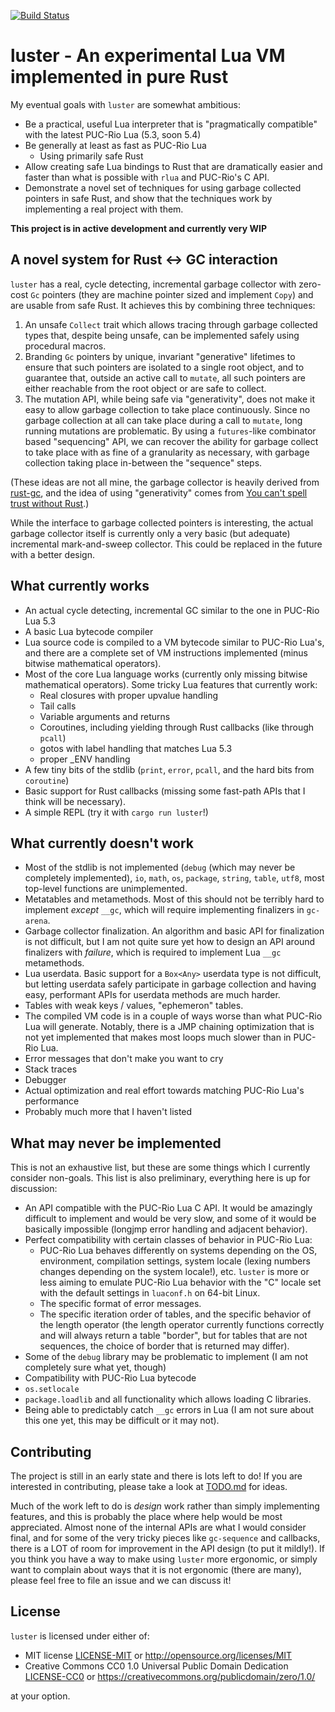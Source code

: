 [![Build Status](https://travis-ci.org/kyren/luster.svg?branch=master)](https://travis-ci.org/kyren/luster)

# luster - An experimental Lua VM implemented in pure Rust #

My eventual goals with `luster` are somewhat ambitious:
  * Be a practical, useful Lua interpreter that is "pragmatically compatible"
    with the latest PUC-Rio Lua (5.3, soon 5.4)
  * Be generally at least as fast as PUC-Rio Lua
    * Using primarily safe Rust
  * Allow creating safe Lua bindings to Rust that are dramatically easier and
    faster than what is possible with `rlua` and PUC-Rio's C API.
  * Demonstrate a novel set of techniques for using garbage collected pointers
    in safe Rust, and show that the techniques work by implementing a real
    project with them.

**This project is in active development and currently very WIP**

## A novel system for Rust <-> GC interaction ##

`luster` has a real, cycle detecting, incremental garbage collector with
zero-cost `Gc` pointers (they are machine pointer sized and implement `Copy`)
and are usable from safe Rust.  It achieves this by combining three techniques:

1) An unsafe `Collect` trait which allows tracing through garbage collected
   types that, despite being unsafe, can be implemented safely using procedural
   macros.
2) Branding `Gc` pointers by unique, invariant "generative" lifetimes to ensure
   that such pointers are isolated to a single root object, and to guarantee
   that, outside an active call to `mutate`, all such pointers are either
   reachable from the root object or are safe to collect.
3) The mutation API, while being safe via "generativity", does not make it easy
   to allow garbage collection to take place continuously.  Since no garbage
   collection at all can take place during a call to `mutate`, long running
   mutations are problematic.  By using a `futures`-like combinator based
   "sequencing" API, we can recover the ability for garbage collect to take
   place with as fine of a granularity as necessary, with garbage collection
   taking place in-between the "sequence" steps.

(These ideas are not all mine, the garbage collector is heavily derived from
[rust-gc](https://manishearth.github.io/blog/2015/09/01/designing-a-gc-in-rust/),
and the idea of using "generativity" comes from [You can't spell trust without
Rust](https://raw.githubusercontent.com/Gankro/thesis/master/thesis.pdf).)

While the interface to garbage collected pointers is interesting, the actual
garbage collector itself is currently only a very basic (but adequate)
incremental mark-and-sweep collector.  This could be replaced in the future with
a better design.

## What currently works ##

* An actual cycle detecting, incremental GC similar to the one in PUC-Rio Lua
  5.3
* A basic Lua bytecode compiler
* Lua source code is compiled to a VM bytecode similar to PUC-Rio Lua's, and
  there are a complete set of VM instructions implemented (minus bitwise
  mathematical operators).
* Most of the core Lua language works (currently only missing bitwise
  mathematical operators).  Some tricky Lua features that currently work:
  * Real closures with proper upvalue handling
  * Tail calls
  * Variable arguments and returns
  * Coroutines, including yielding through Rust callbacks (like through `pcall`)
  * gotos with label handling that matches Lua 5.3
  * proper _ENV handling
* A few tiny bits of the stdlib (`print`, `error`, `pcall`, and the hard bits
  from `coroutine`)
* Basic support for Rust callbacks (missing some fast-path APIs that I think
  will be necessary).
* A simple REPL (try it with `cargo run luster`!)

## What currently doesn't work ##

* Most of the stdlib is not implemented (`debug` (which may never be completely
  implemented), `io`, `math`, `os`, `package`, `string`, `table`, `utf8`, most
  top-level functions are unimplemented.
* Metatables and metamethods.  Most of this should not be terribly hard to
  implement *except* `__gc`, which will require implementing finalizers in
  `gc-arena`.
* Garbage collector finalization.  An algorithm and basic API for finalization
  is not difficult, but I am not quite sure yet how to design an API around
  finalizers with *failure*, which is required to implement Lua `__gc`
  metamethods.
* Lua userdata.  Basic support for a `Box<Any>` userdata type is not difficult,
  but letting userdata safely participate in garbage collection and having easy,
  performant APIs for userdata methods are much harder.
* Tables with weak keys / values, "ephemeron" tables.
* The compiled VM code is in a couple of ways worse than what PUC-Rio Lua will
  generate.  Notably, there is a JMP chaining optimization that is not yet
  implemented that makes most loops much slower than in PUC-Rio Lua.
* Error messages that don't make you want to cry
* Stack traces
* Debugger
* Actual optimization and real effort towards matching PUC-Rio Lua's performance
* Probably much more that I haven't listed

## What may never be implemented ##

This is not an exhaustive list, but these are some things which I currently
consider non-goals.  This list is also preliminary, everything here is up for
discussion:

* An API compatible with the PUC-Rio Lua C API.  It would be amazingly difficult
  to implement and would be very slow, and some of it would be basically
  impossible (longjmp error handling and adjacent behavior).
* Perfect compatibility with certain classes of behavior in PUC-Rio Lua:
  * PUC-Rio Lua behaves differently on systems depending on the OS, environment,
    compilation settings, system locale (lexing numbers changes depending on the
    system locale!), etc.  `luster` is more or less aiming to emulate PUC-Rio
    Lua behavior with the "C" locale set with the default settings in
    `luaconf.h` on 64-bit Linux.
  * The specific format of error messages.
  * The specific iteration order of tables, and the specific behavior of the
    length operator (the length operator currently functions correctly and will
    always return a table "border", but for tables that are not sequences,
    the choice of border that is returned may differ).
* Some of the `debug` library may be problematic to implement (I am not
  completely sure what yet, though)
* Compatibility with PUC-Rio Lua bytecode
* `os.setlocale`
* `package.loadlib` and all functionality which allows loading C libraries.
* Being able to predictably catch `__gc` errors in Lua (I am not sure about this
  one yet, this may be difficult or it may not).

## Contributing ##

The project is still in an early state and there is lots left to do!  If you are
interested in contributing, please take a look at [TODO.md](TODO.md) for ideas.

Much of the work left to do is *design* work rather than simply implementing
features, and this is probably the place where help would be most appreciated.
Almost none of the internal APIs are what I would consider final, and for some
of the very tricky pieces like `gc-sequence` and callbacks, there is a LOT of
room for improvement in the API design (to put it mildly!).  If you think you
have a way to make using `luster` more ergonomic, or simply want to complain
about ways that it is not ergonomic (there are many), please feel free to file
an issue and we can discuss it!

## License ##

`luster` is licensed under either of:

* MIT license [LICENSE-MIT](LICENSE-MIT) or http://opensource.org/licenses/MIT
* Creative Commons CC0 1.0 Universal Public Domain Dedication
  [LICENSE-CC0](LICENSE-CC0) or
  https://creativecommons.org/publicdomain/zero/1.0/

at your option.